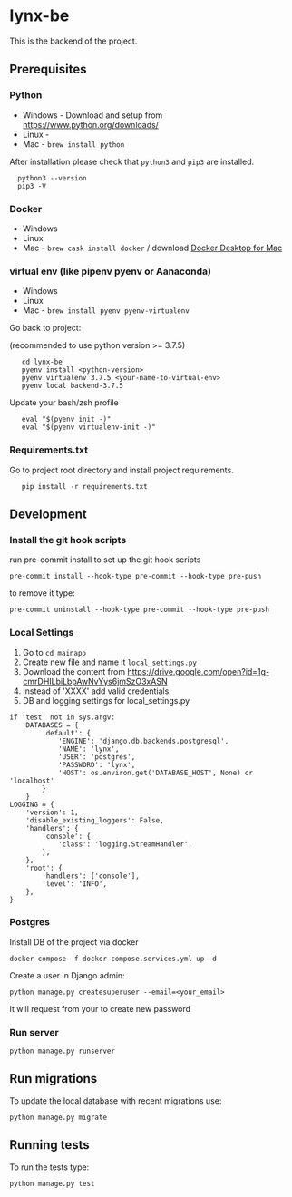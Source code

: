 # lynx-be

This is the backend of the project.

## Prerequisites

### Python
- Windows - Download and setup from https://www.python.org/downloads/
- Linux -
- Mac - `brew install python`

After installation please check that ```python3``` and ```pip3``` are installed.

```
  python3 --version
  pip3 -V
```

### Docker
- Windows
- Linux
- Mac - `brew cask install docker` / download [Docker Desktop for Mac](https://hub.docker.com/editions/community/docker-ce-desktop-mac/)

### virtual env (like pipenv pyenv or Aanaconda)
- Windows
- Linux
- Mac - `brew install pyenv pyenv-virtualenv`

Go back to project:

(recommended to use python version >= 3.7.5)

```
   cd lynx-be
   pyenv install <python-version>
   pyenv virtualenv 3.7.5 <your-name-to-virtual-env>
   pyenv local backend-3.7.5
```

   Update your bash/zsh profile

```
   eval "$(pyenv init -)"
   eval "$(pyenv virtualenv-init -)"
```

### Requirements.txt
Go to project root directory and install project requirements.

```
   pip install -r requirements.txt
```

## Development

### Install the git hook scripts
run pre-commit install to set up the git hook scripts
```
pre-commit install --hook-type pre-commit --hook-type pre-push
```

to remove it type:
```
pre-commit uninstall --hook-type pre-commit --hook-type pre-push
```

### Local Settings
1. Go to `cd mainapp`
2. Create new file and name it `local_settings.py`
3. Download the content from https://drive.google.com/open?id=1g-cmrDHILbiLbpAwNvYys6jmSzO3xASN
4. Instead of 'XXXX' add valid credentials.
5. DB and logging settings for local_settings.py
```
if 'test' not in sys.argv:
    DATABASES = {
        'default': {
            'ENGINE': 'django.db.backends.postgresql',
            'NAME': 'lynx',
            'USER': 'postgres',
            'PASSWORD': 'lynx',
            'HOST': os.environ.get('DATABASE_HOST', None) or 'localhost'
        }
    }
LOGGING = {
    'version': 1,
    'disable_existing_loggers': False,
    'handlers': {
        'console': {
            'class': 'logging.StreamHandler',
        },
    },
    'root': {
        'handlers': ['console'],
        'level': 'INFO',
    },
}
```

### Postgres
Install DB of the project via docker
```
docker-compose -f docker-compose.services.yml up -d
```


Create a user in Django admin:

```
python manage.py createsuperuser --email=<your_email>
```

It will request from your to create new password

### Run server

```
python manage.py runserver
```

## Run migrations

To update the local database with recent migrations use:
```
python manage.py migrate
```

## Running tests

To run the tests type:
```
python manage.py test
```
